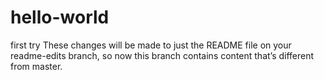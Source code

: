 # hello-world
first try
These changes will be made to just the README file on your readme-edits branch, so now this branch contains content that’s different from master.
